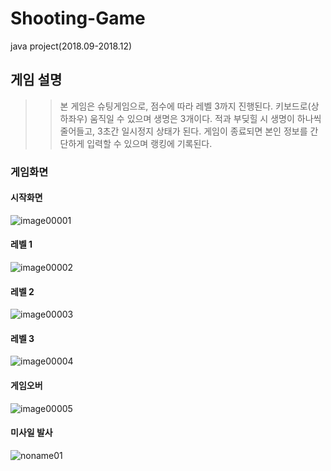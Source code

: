 # Shooting-Game
java project(2018.09-2018.12)

## 게임 설명
>> 본 게임은 슈팅게임으로, 점수에 따라 레벨 3까지 진행된다. 키보드로(상하좌우) 움직일 수 있으며 생명은 3개이다. 적과 부딪힐 시 생명이 하나씩 줄어들고, 
3초간 일시정지 상태가 된다. 
게임이 종료되면 본인 정보를 간단하게 입력할 수 있으며 랭킹에 기록된다.

### 게임화면

#### 시작화면
![image00001](./image/image00001.bmp)

#### 레벨 1
![image00002](./image/image00002.bmp)

#### 레벨 2
![image00003](./image/image00003.bmp)

#### 레벨 3
![image00004](./image/image00004.bmp)

#### 게임오버
![image00005](./image/image00005.bmp)

#### 미사일 발사
![noname01](./image/noname01.bmp)
